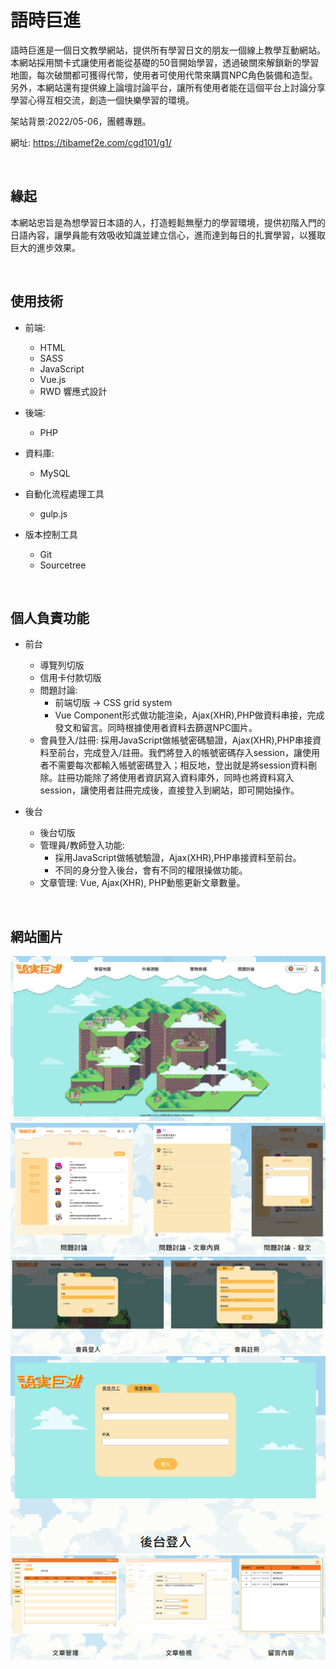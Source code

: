 # 語時巨進

語時巨進是一個日文教學網站，提供所有學習日文的朋友一個線上教學互動網站。本網站採用關卡式讓使用者能從基礎的50音開始學習，透過破關來解鎖新的學習地圖，每次破關都可獲得代幣，使用者可使用代幣來購買NPC角色裝備和造型。另外，本網站還有提供線上論壇討論平台，讓所有使用者能在這個平台上討論分享學習心得互相交流，創造一個快樂學習的環境。

架站背景:2022/05-06，團體專題。

網址: https://tibamef2e.com/cgd101/g1/

<br>

## 緣起
本網站忠旨是為想學習日本語的人，打造輕鬆無壓力的學習環境，提供初階入門的日語內容，讓學員能有效吸收知識並建立信心，進而達到每日的扎實學習，以獲取巨大的進步效果。

<br>

## 使用技術
* 前端:
    - HTML
    - SASS
    - JavaScript
    - Vue.js
    - RWD 響應式設計

* 後端:
    - PHP
    
* 資料庫:
    - MySQL

* 自動化流程處理工具
    - gulp.js

* 版本控制工具
    - Git
    - Sourcetree

<br>

## 個人負責功能
* 前台
    - 導覽列切版
    - 信用卡付款切版
    - 問題討論: 
        - 前端切版 -> CSS grid system
        - Vue Component形式做功能渲染，Ajax(XHR),PHP做資料串接，完成發文和留言。同時根據使用者資料去篩選NPC圖片。
    - 會員登入/註冊: 採用JavaScript做帳號密碼驗證，Ajax(XHR),PHP串接資料至前台，完成登入/註冊。我們將登入的帳號密碼存入session，讓使用者不需要每次都輸入帳號密碼登入；相反地，登出就是將session資料刪除。註冊功能除了將使用者資訊寫入資料庫外，同時也將資料寫入session，讓使用者註冊完成後，直接登入到網站，即可開始操作。

* 後台
    - 後台切版
    - 管理員/教師登入功能:
        - 採用JavaScript做帳號驗證，Ajax(XHR),PHP串接資料至前台。
        - 不同的身分登入後台，會有不同的權限操做功能。
    - 文章管理: Vue, Ajax(XHR), PHP動態更新文章數量。

<br>

## 網站圖片
<img src="./mockup_img/home_page_nav_bar.png">

<img src="./mockup_img/question_dicussion.png">

<img src="./mockup_img/login_register.png">

<img src="./mockup_img/backStage_login.png">

<img src="./mockup_img/article_management.png">